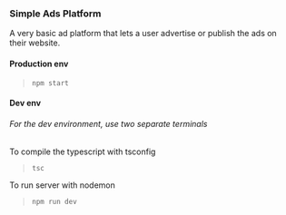 ### Simple Ads Platform

A very basic ad platform that lets a user advertise or publish the ads on their website.

#### Production env
>```npm
>npm start
>```

#### Dev env
###### For the dev environment, use two separate terminals

To compile the typescript with tsconfig  
>```
>tsc
>```
To run server with nodemon
>```
>npm run dev
>```
